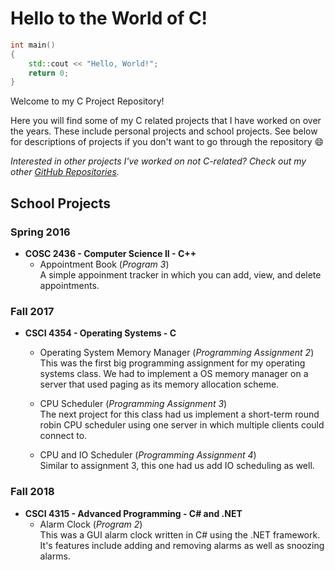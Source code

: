 # Hello to the World of C!
```c++
int main() 
{
    std::cout << "Hello, World!";
    return 0;
}
```
Welcome to my C Project Repository!

Here you will find some of my C related projects that I have worked on over the years. These include personal projects and school projects. See below for descriptions of projects if you don't want to go through the repository :smile:

_Interested in other projects I've worked on not C-related? Check out my other [GitHub Repositories](https://github.com/ethan-hann)._

## School Projects
### Spring 2016
* **COSC 2436 - Computer Science II - C++**
  * Appointment Book (_Program 3_)  
    A simple appoinment tracker in which you can add, view, and delete appointments.
  
  
### Fall 2017
* **CSCI 4354 - Operating Systems - C**
  * Operating System Memory Manager (_Programming Assignment 2_)  
    This was the first big programming assignment for my operating systems class. We had to implement a OS memory manager on a server that used paging as its memory allocation scheme.
  
  * CPU Scheduler (_Programming Assignment 3_)  
    The next project for this class had us implement a short-term round robin CPU scheduler using one server in which multiple clients could connect to.
  
  * CPU and IO Scheduler (_Programming Assignment 4_)  
    Similar to assignment 3, this one had us add IO scheduling as well.
  
  
### Fall 2018
* **CSCI 4315 - Advanced Programming - C# and .NET**
  * Alarm Clock (_Program 2_)  
    This was a GUI alarm clock written in C# using the .NET framework. It's features include adding and removing alarms as well as snoozing alarms.
  
